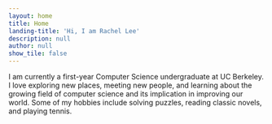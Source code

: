 ```yaml
---
layout: home
title: Home
landing-title: 'Hi, I am Rachel Lee'
description: null
author: null
show_tile: false
---
```


I am currently a first-year Computer Science undergraduate at UC Berkeley. I love exploring new places, meeting new people, and learning about the growing field of computer science and its implication in improving our world. Some of my hobbies include solving puzzles, reading classic novels, and playing tennis. 
